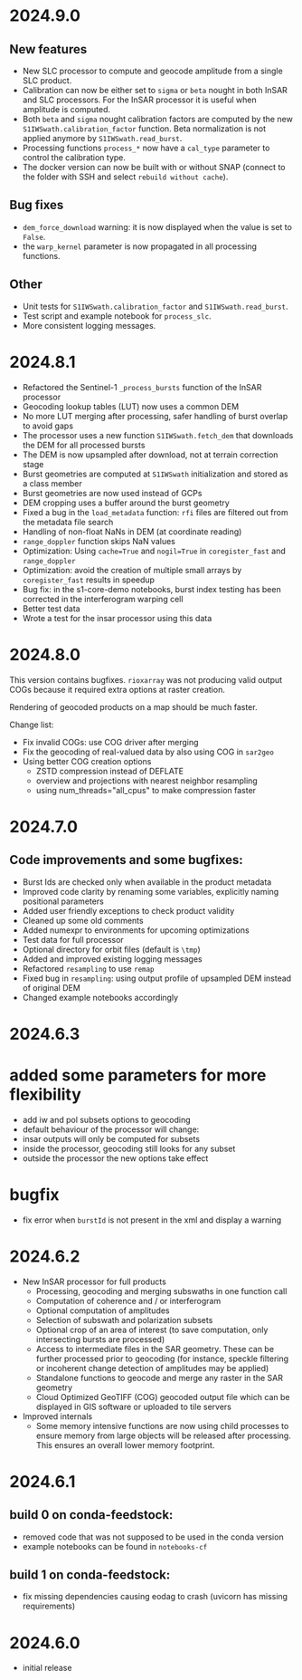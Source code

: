 # 2024.9.0

## New features
- New SLC processor to compute and geocode amplitude from a single SLC product.
- Calibration can now be either set to `sigma` or `beta` nought in both InSAR and SLC processors. For the InSAR processor it is useful when amplitude is computed. 
- Both `beta` and `sigma` nought calibration factors are computed by the new `S1IWSwath.calibration_factor` function. Beta normalization is not applied anymore by `S1IWSwath.read_burst`.
- Processing functions `process_*` now have a `cal_type` parameter to control the calibration type.
- The docker version can now be built with or without SNAP (connect to the folder with SSH and select `rebuild without cache`).

## Bug fixes
- `dem_force_download` warning: it is now displayed when the value is set to `False`.
- the `warp_kernel` parameter is now propagated in all processing functions.

## Other
- Unit tests for `S1IWSwath.calibration_factor` and `S1IWSwath.read_burst`.
- Test script and example notebook for `process_slc`.
- More consistent logging messages.

# 2024.8.1

- Refactored the Sentinel-1 `_process_bursts` function of the InSAR processor
- Geocoding lookup tables (LUT) now uses a common DEM 
- No more LUT merging after processing, safer handling of burst overlap to avoid gaps
- The processor uses a new function `S1IWSwath.fetch_dem` that downloads the DEM for all processed bursts 
- The DEM is now upsampled after download, not at terrain correction stage 
- Burst geometries are computed at `S1IWSwath` initialization  and stored as a class member 
- Burst geometries are now used instead of GCPs
- DEM cropping uses a buffer around the burst geometry
- Fixed a bug in the `load_metadata` function: `rfi` files are filtered out from the metadata file search 
- Handling of non-float NaNs in DEM (at coordinate reading) 
- `range_doppler` function skips NaN values
- Optimization: Using `cache=True` and `nogil=True` in `coregister_fast` and `range_doppler`
- Optimization: avoid the creation of multiple small arrays by `coregister_fast` results in speedup
- Bug fix: in the  s1-core-demo notebooks, burst index testing has been corrected in the interferogram warping cell
- Better test data
- Wrote a test for the insar processor using this data

# 2024.8.0 

This version contains bugfixes. `rioxarray` was not producing valid output COGs because it required extra options at raster creation.  

Rendering of geocoded products on a map should be much faster.  

Change list:
- Fix invalid COGs: use COG driver after merging
- Fix the geocoding of real-valued data by also using COG in `sar2geo`
- Using better COG creation options
    - ZSTD compression instead of DEFLATE
    - overview and projections with nearest neighbor resampling
    - using num_threads="all_cpus" to make compression faster


# 2024.7.0

## Code improvements and some bugfixes:
- Burst Ids are checked only when available in the product metadata
- Improved code clarity by renaming some variables, explicitly naming positional parameters
- Added user friendly exceptions to check product validity
- Cleaned up some old comments
- Added numexpr to environments for upcoming optimizations
- Test data for full processor
- Optional directory for orbit files (default is `\tmp`)
- Added and improved existing logging messages
- Refactored `resampling` to use `remap`
- Fixed bug in `resampling`: using output profile of upsampled DEM instead of original DEM 
- Changed example notebooks accordingly

# 2024.6.3

# added some parameters for more flexibility
- add iw and pol subsets options to geocoding
- default behaviour of the processor will change:
- insar outputs will only be computed for subsets
- inside the processor, geocoding still looks for
any subset
- outside the processor the new options take effect

# bugfix
- fix error when `burstId` is not present in the xml and
display a warning

# 2024.6.2

- New InSAR processor for full products
	- Processing, geocoding and merging subswaths in one function call
	- Computation of coherence and / or interferogram
	- Optional computation of amplitudes
	- Selection of subswath and polarization subsets
	- Optional crop of an area of interest (to save computation, only intersecting bursts are processed)
	- Access to intermediate files in the SAR geometry. These can be further processed prior to geocoding (for instance, speckle filtering or incoherent change detection of amplitudes may be applied) 
	- Standalone functions to geocode and merge any raster in the SAR geometry
	- Cloud Optimized GeoTIFF (COG) geocoded output file which can be displayed in GIS software or uploaded to tile servers
- Improved internals
	- Some memory intensive functions are now using child processes to ensure memory from large objects will be released after processing. This ensures an overall lower memory footprint.

# 2024.6.1

## build 0 on conda-feedstock:
- removed code that was not supposed to be used in the conda version
- example notebooks can be found in `notebooks-cf`

## build 1 on conda-feedstock:
- fix missing dependencies causing eodag to crash (uvicorn has missing requirements)

# 2024.6.0

- initial release